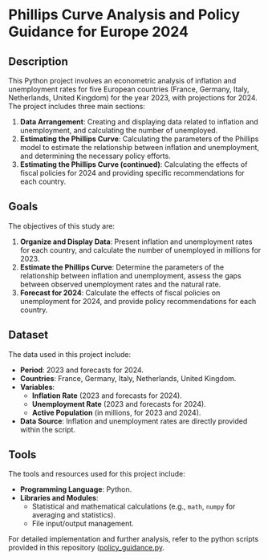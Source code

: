 # Phillips Curve Analysis and Policy Guidance for Europe 2024

## Description

This Python project involves an econometric analysis of inflation and unemployment rates for five European countries (France, Germany, Italy, Netherlands, United Kingdom) for the year 2023, with projections for 2024. The project includes three main sections:
1. **Data Arrangement**: Creating and displaying data related to inflation and unemployment, and calculating the number of unemployed.
2. **Estimating the Phillips Curve**: Calculating the parameters of the Phillips model to estimate the relationship between inflation and unemployment, and determining the necessary policy efforts.
3. **Estimating the Phillips Curve (continued)**: Calculating the effects of fiscal policies for 2024 and providing specific recommendations for each country.

## Goals

The objectives of this study are:
1. **Organize and Display Data**: Present inflation and unemployment rates for each country, and calculate the number of unemployed in millions for 2023.
2. **Estimate the Phillips Curve**: Determine the parameters of the relationship between inflation and unemployment, assess the gaps between observed unemployment rates and the natural rate.
3. **Forecast for 2024**: Calculate the effects of fiscal policies on unemployment for 2024, and provide policy recommendations for each country.

## Dataset

The data used in this project include:
- **Period**: 2023 and forecasts for 2024.
- **Countries**: France, Germany, Italy, Netherlands, United Kingdom.
- **Variables**:
  - **Inflation Rate** (2023 and forecasts for 2024).
  - **Unemployment Rate** (2023 and forecasts for 2024).
  - **Active Population** (in millions, for 2023 and 2024).
- **Data Source**: Inflation and unemployment rates are directly provided within the script.

## Tools

The tools and resources used for this project include:
- **Programming Language**: Python.
- **Libraries and Modules**:
  - Statistical and mathematical calculations (e.g., `math`, `numpy` for averaging and statistics).
  - File input/output management.


For detailed implementation and further analysis, refer to the python scripts provided in this repository ([policy_guidance.py](Unemployment/policy_guidance.py).
